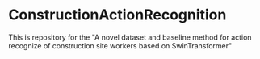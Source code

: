 # ConstructionActionRecognition

This is repository for the "A novel dataset and baseline method for action recognize of construction site workers based on SwinTransformer"
